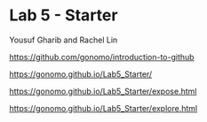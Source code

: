 # Lab 5 - Starter
Yousuf Gharib and Rachel Lin

https://github.com/gonomo/introduction-to-github

https://gonomo.github.io/Lab5_Starter/

https://gonomo.github.io/Lab5_Starter/expose.html

https://gonomo.github.io/Lab5_Starter/explore.html

